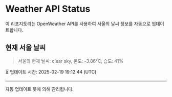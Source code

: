 
# Weather API Status

이 리포지토리는 OpenWeather API를 사용하여 서울의 날씨 정보를 자동으로 업데이트합니다.

## 현재 서울 날씨
> 서울의 현재 날씨: clear sky, 온도: -3.86°C, 습도: 41%

⏳ 업데이트 시간: 2025-02-19 19:12:44 (UTC)

---
자동 업데이트 봇에 의해 관리됩니다.
